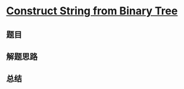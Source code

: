 # [Construct String from Binary Tree](https://leetcode.com/problems/construct-string-from-binary-tree/)

## 题目


## 解题思路


## 总结


